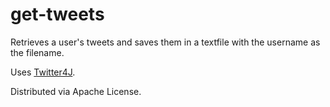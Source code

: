 get-tweets
==========

Retrieves a user's tweets and saves them in a textfile with the username as the filename. 

Uses [Twitter4J](http://twitter4j.org).

Distributed via Apache License.